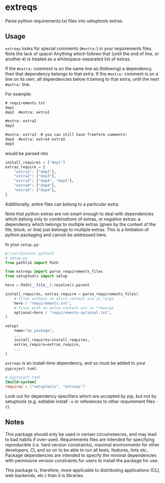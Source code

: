 # extreqs

Parse python requirements.txt files into setuptools extras.

## Usage

`extreqs` looks for special comments (`#extra:`) in your requirements files.
Note the lack of space!
Anything which follows that (until the end of line, or another `#`) is treated as a whitespace-separated list of extras.

If the `#extra:` comment is on the same line as (following) a dependency, then that dependency belongs to that extra.
If the `#extra:` comment is on a line on its own, all dependencies below it belong to that extra, until the next `#extra:` line.

For example:

```txt
# requirements.txt
dep1
dep2  #extra: extra1

#extra: extra2
dep3

#extra: extra3  # you can still have freeform comments!
dep4  #extra: extra4 extra5
dep5
```

would be parsed into

```python
install_requires = ["dep1"]
extras_require = {
    "extra1": ["dep2"],
    "extra2": ["dep3"],
    "extra3": ["dep4", "dep5"],
    "extra4": ["dep4"],
    "extra5": ["dep4"],
}
```

Additionally, entire files can belong to a particular extra.

Note that python extras are not smart enough to deal with dependencies which belong only to _combinations_ of extras, or _negative_ extras: a dependency which belongs to multiple extras (given by the context of the file, block, or line) just belongs to multiple extras.
This is a limitation of python packaging and cannot be addressed here.

In your `setup.py`:

```python
#!/usr/bin/env python3
# setup.py
from pathlib import Path

from extreqs import parse_requirements_files
from setuptools import setup

here = Path(__file__).resolve().parent

install_requires, extras_require = parse_requirements_files(
    # files without an extra context are in *args
    here / "requirements.txt",
    # files with an extra context are in **kwargs
    optional=here / "requirements-optional.txt",
)

setup(
    name="my_package",
    ...
    install_requires=install_requires,
    extras_require=extras_require,
    ...
)
```

`extreqs` is an install-time dependency, and so must be added to your `pyproject.toml`:

```toml
# pyproject.toml
[build-system]
requires = ["setuptools", "extreqs"]
```

Look out for dependency specifiers which are accepted by pip, but not by setuptools (e.g. editable install `-e` or references to other requirement files `-r`).

## Notes

This package should only be used in certain circumstances, and may lead to bad habits if over-used.
Requirements files are intended for specifying reproducible (i.e. hard version constraints), maximal environments for other developers, CI, and so on to be able to run all tests, features, lints etc..
Package dependencies are intended to specify the minimal dependencies with permissive version constraints for users to install the package for use.

This package is, therefore, more applicable to distributing applications (CLI, web backends, etc.) than it is libraries.
